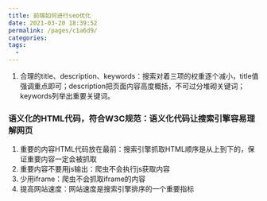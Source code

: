 ```yaml
---
title: 前端如何进行seo优化
date: 2021-03-20 18:39:52
permalink: /pages/c1a6d9/
categories:
tags:
  - 
---
```

1. 合理的title、description、keywords：搜索对着三项的权重逐个减小，title值强调重点即可；description把页面内容高度概括，不可过分堆砌关键词；keywords列举出重要关键词。

### 语义化的HTML代码，符合W3C规范：语义化代码让搜索引擎容易理解网页

1. 重要的内容HTML代码放在最前：搜索引擎抓取HTML顺序是从上到下的，保证重要内容一定会被抓取
2. 重要内容不要用js输出：爬虫不会执行js获取内容  
3. 少用iframe：爬虫不会抓取iframe的内容 
4. 提高网站速度：网站速度是搜索引擎排序的一个重要指标